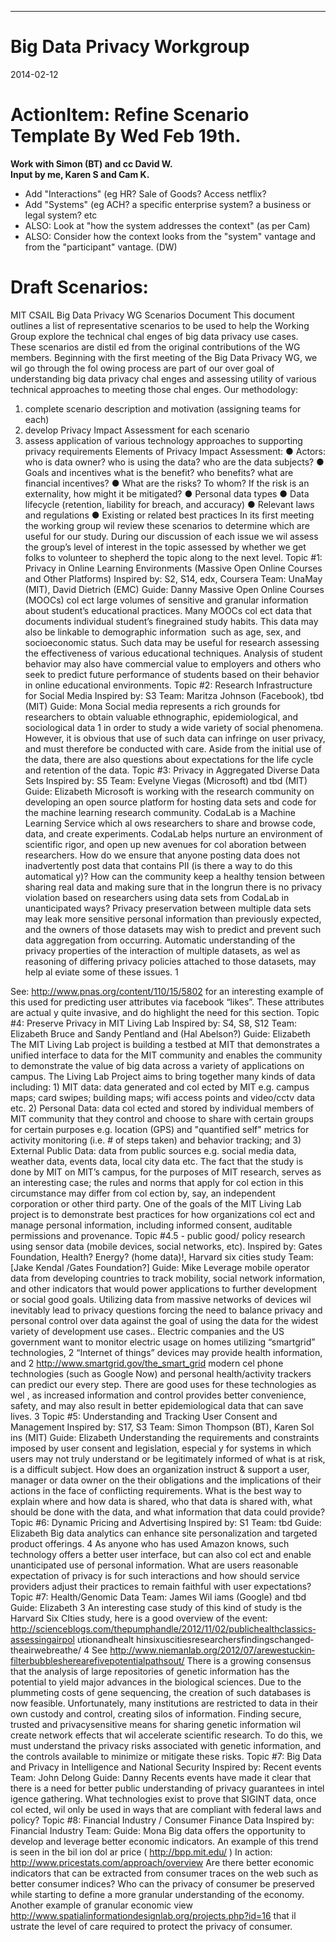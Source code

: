 

<p>
<hr>

# Big Data Privacy Workgroup
2014-02-12

# ActionItem: Refine Scenario Template By Wed Feb 19th.  
**Work with Simon (BT) and cc David W.**  
**Input by me, Karen S and Cam K.** 
* Add "Interactions" (eg HR?  Sale of Goods?  Access netflix?
* Add "Systems" (eg ACH? a specific enterprise system?  a business or legal system? etc
* ALSO: Look at "how the system addresses the context" (as per Cam)
* ALSO: Consider how the context looks from the "system" vantage and from the "participant" vantage. (DW)

# Draft Scenarios:


MIT CSAIL Big Data Privacy WG
Scenarios Document
This document outlines a list of representative scenarios to be used to help the Working Group
explore the technical chal enges of big data privacy use cases. These scenarios are distil ed
from the original contributions of the WG members.
Beginning with the first meeting of the Big Data Privacy WG, we wil  go through the fol owing
process are part of our over goal of understanding big data privacy chal enges and assessing
utility of various technical approaches to meeting those chal enges. Our methodology:
1. complete scenario description and motivation (assigning teams for each)
2. develop Privacy Impact Assessment for each scenario
3. assess application of various technology approaches to supporting privacy requirements
Elements of Privacy Impact Assessment:
● Actors: who is data owner? who is using the data? who are the data subjects?
● Goals and incentives what is the benefit? who benefits? what are financial incentives?
● What are the risks? To whom? If the risk is an externality, how might it be mitigated?
● Personal data types
● Data lifecycle (retention, liability for breach, and accuracy)
● Relevant laws and regulations
● Existing or related best practices
In its first meeting the working group wil  review these scenarios to determine which are useful
for our study. During our discussion of each issue we wil  assess the group’s level of interest in
the topic assessed by whether we get folks to volunteer to shepherd the topic along to the next
level.
Topic #1: Privacy in Online Learning Environments (Massive Open
Online Courses and Other Platforms)
Inspired by: S2, S14, edx, Coursera
Team: Una­May (MIT), David Dietrich (EMC)
Guide: Danny
Massive Open Online Courses (MOOCs) col ect large volumes of sensitive and granular
information about student’s educational practices. Many MOOCs col ect data that documents
individual student’s fine­grained study habits. This data may also be linkable to demographic
information ­­ such as age, sex, and socioeconomic status. Such data may be useful for
research assessing the effectiveness of various educational techniques. Analysis of student
behavior may also have commercial value to employers and others who seek to predict future
performance of students based on their behavior in online educational environments.
Topic #2: Research Infrastructure for Social Media
Inspired by: S3
Team: Maritza Johnson (Facebook), tbd (MIT)
Guide: Mona
Social media represents a rich grounds for researchers to obtain valuable ethnographic,
epidemiological, and sociological data
1
 in order to study a wide variety of social phenomena.
However, it is obvious that use of such data can infringe on user privacy, and must therefore be
conducted with care. Aside from the initial use of the data, there are also questions about
expectations for the life cycle and retention of the data.
Topic #3: Privacy in Aggregated Diverse Data Sets
Inspired by: S5
Team: Evelyne Viegas (Microsoft) and tbd (MIT)
Guide: Elizabeth
Microsoft is working with the research community on developing an open source platform for
hosting data sets and code for the machine learning research community.  CodaLab is a
Machine Learning Service which al ows researchers to share and browse code, data, and create
experiments.  CodaLab helps nurture an environment of scientific rigor, and open up new
avenues for col aboration between researchers.   How do we ensure that anyone posting data
does not inadvertently post data that contains PII (is there a way to do this automatical y)?  How
can the community keep a healthy tension between sharing real data and making sure that in the
long­run there is no privacy violation based on researchers using data sets from CodaLab in
unanticipated ways?  Privacy preservation between multiple data sets may leak more sensitive
personal information than previously expected, and the owners of those datasets may wish to
predict and prevent such data aggregation from occurring. Automatic understanding of the
privacy properties of the interaction of multiple datasets, as wel  as reasoning of differing privacy
policies attached to those datasets, may help al eviate some of these issues.
1
 
See: 
http://www.pnas.org/content/110/15/5802
 for an interesting example of this used for
predicting user attributes via facebook “likes”. These attributes are actual y quite invasive, and do
highlight the need for this section.
Topic #4: Preserve Privacy in MIT Living Lab
Inspired by: S4, S8, S12
Team:  Elizabeth Bruce and Sandy Pentland and (Hal Abelson?)
Guide: Elizabeth
The MIT Living Lab project is building a testbed at MIT that demonstrates a unified interface to
data for the MIT community and enables the community to demonstrate the value of big data
across a variety of applications on campus. The Living Lab Project aims to bring together many
kinds of data  including:  1) MIT data: data generated and col ected by MIT e.g.  campus maps;
card swipes; building maps; wifi access points and video/cctv data etc.  2) Personal Data: data
col ected and stored by individual members of MIT community that they control and choose to
share with certain groups for certain purposes  e.g. location (GPS) and "quantified self" metrics
for activity monitoring (i.e. # of steps taken) and behavior tracking; and 3) External Public Data:
data from public sources  e.g. social media data, weather data, events data, local city data etc.
The fact that the study is done by MIT on MIT’s campus, for the purposes of MIT research,
serves as an interesting case; the rules and norms that apply for col ection in this circumstance
may differ from col ection by, say, an independent corporation or other third party.  One of the
goals of the MIT Living Lab project is to demonstrate best practices for how organizations col ect
and manage personal information, including informed consent, auditable permissions and
provenance.
Topic #4.5 - public good/ policy research using sensor data
(mobile devices, social networks, etc).
Inspired by: Gates Foundation, Health? Energy? (home data)!, Harvard six cities study
Team: [Jake Kendal /Gates Foundation?]
Guide:  Mike
Leverage mobile operator data from developing countries to track mobility, social network
information, and other indicators that would power applications to further development or social
good goals.
Utilizing data from massive networks of devices wil  inevitably lead to privacy questions forcing
the need to balance privacy and personal control over data against the goal of using the data for
the widest variety of development use cases..
Electric companies and the US government want to monitor electric usage on homes utilizing
“smart­grid” technologies,
2
 “Internet of things” devices may provide health information, and
2
 http://www.smartgrid.gov/the_smart_grid
modern cel phone technologies (such as Google Now) and personal health/activity trackers can
predict our every step. There are good uses for these technologies as wel , as increased
information and control provides better convenience, safety, and may also result in better
epidemiological data that can save lives.
3
Topic #5: Understanding and Tracking User Consent and
Management
Inspired by: S17, S3
Team: Simon Thompson (BT), Karen Sol ins (MIT)
Guide: Elizabeth
Understanding the requirements and constraints imposed by user consent and legislation,
especial y for systems in which users may not truly understand or be legitimately informed of
what is at risk, is a difficult subject. How does an organization instruct & support a user,
manager or data owner on the their obligations and the implications of their actions in the face of
conflicting requirements. What is the best way to explain where and how data is shared, who
that data is shared with, what should be done with the data, and what information that
data could provide?
Topic #6: Dynamic Pricing and Advertising
Inspired by: S1
Team: tbd
Guide: Elizabeth
Big data analytics can enhance site personalization and targeted product offerings.
4
 As anyone
who has used Amazon knows, such technology offers a better user interface, but can also
col ect and enable unanticipated use of personal information. What are users reasonable
expectation of privacy is for such interactions and how should service providers adjust their
practices to remain faithful with user expectations?
Topic #7: Health/Genomic Data
Team:  James Wil iams (Google) and tbd
Guide: Elizabeth
3
 An interesting case study of this kind of study is the Harvard Six CIties study, here is a good overview of
the event:
http://scienceblogs.com/thepumphandle/2012/11/02/public­health­classics­assessing­air­pol ution­and­healt
h­in­six­u­s­cities­researchers­findings­changed­the­air­we­breathe/
4
 See http://www.niemanlab.org/2012/07/are­we­stuck­in­filter­bubbles­here­are­five­potential­paths­out/
There is a growing consensus that the analysis of large repositories of genetic information has
the potential to yield major advances in the biological sciences. Due to the plummeting costs of
gene sequencing, the creation of such databases is now feasible. Unfortunately, many
institutions are restricted to data in their own custody and control, creating silos of information.
Finding secure, trusted and privacy­sensitive means for sharing genetic information wil  create
network effects that wil  accelerate scientific research. To do this, we must understand the
privacy risks associated with genetic information, and the controls available to minimize or
mitigate these risks.
Topic #7: Big Data and Privacy in Intelligence and National
Security
Inspired by: Recent events
Team: John Delong
Guide: Danny
Recents events have made it clear that there is a need for better public understanding of privacy
guarantees in intel igence gathering. What technologies exist to prove that SIGINT data, once
col ected, wil  only be used in ways that are compliant with federal laws and policy?
Topic #8: Financial Industry / Consumer Finance Data
Inspired by: Financial Industry
Team:
Guide: Mona
Big data offers the opportunity to develop and leverage better economic indicators. An example
of this trend is seen in the bil ion dol ar price (
http://bpp.mit.edu/
) In action:
http://www.pricestats.com/approach/overview
Are there better economic indicators that can be extracted from consumer traces on the web
such as better consumer indices?  Who can the privacy of consumer be preserved while
starting to define a more granular understanding of the economy.  Another example of granular
economic view 
http://www.spatialinformationdesignlab.org/projects.php?id=16
 that il ustrate the
level of care required to protect the privacy of consumer.


# 